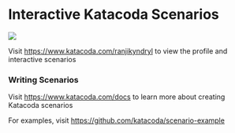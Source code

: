 # Interactive Katacoda Scenarios

[![](http://shields.katacoda.com/katacoda/ranjikyndryl/count.svg)](https://www.katacoda.com/ranjikyndryl "Get your profile on Katacoda.com")

Visit https://www.katacoda.com/ranjikyndryl to view the profile and interactive scenarios

### Writing Scenarios
Visit https://www.katacoda.com/docs to learn more about creating Katacoda scenarios

For examples, visit https://github.com/katacoda/scenario-example
